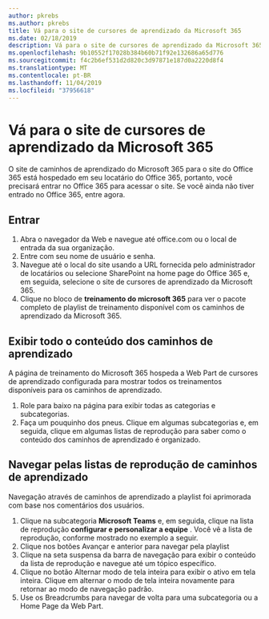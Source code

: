 ```yaml
---
author: pkrebs
ms.author: pkrebs
title: Vá para o site de cursores de aprendizado da Microsoft 365
ms.date: 02/18/2019
description: Vá para o site de cursores de aprendizado da Microsoft 365
ms.openlocfilehash: 9b10552f17028b384b60b71f92e132686a65d776
ms.sourcegitcommit: f4c2b6ef531d2d820c3d97871e187d0a2220d8f4
ms.translationtype: MT
ms.contentlocale: pt-BR
ms.lasthandoff: 11/04/2019
ms.locfileid: "37956618"
---
```

# <a name="go-to-the-microsoft-365-learning-pathways-site"></a>Vá para o site de cursores de aprendizado da Microsoft 365

O site de caminhos de aprendizado do Microsoft 365 para o site do Office 365 está hospedado em seu locatário do Office 365, portanto, você precisará entrar no Office 365 para acessar o site. Se você ainda não tiver entrado no Office 365, entre agora. 

## <a name="sign-in"></a>Entrar  

1.  Abra o navegador da Web e navegue até office.com ou o local de entrada da sua organização. 
2.  Entre com seu nome de usuário e senha.
3.  Navegue até o local do site usando a URL fornecida pelo administrador de locatários ou selecione SharePoint na home page do Office 365 e, em seguida, selecione o site de cursores de aprendizado da Microsoft 365. 
5. Clique no bloco de **treinamento do microsoft 365** para ver o pacote completo de playlist de treinamento disponível com os caminhos de aprendizado da Microsoft 365. 

## <a name="view-all-the-learning-pathways-content"></a>Exibir todo o conteúdo dos caminhos de aprendizado
A página de treinamento do Microsoft 365 hospeda a Web Part de cursores de aprendizado configurada para mostrar todos os treinamentos disponíveis para os caminhos de aprendizado. 

1. Role para baixo na página para exibir todas as categorias e subcategorias.
2. Faça um pouquinho dos pneus. Clique em algumas subcategorias e, em seguida, clique em algumas listas de reprodução para saber como o conteúdo dos caminhos de aprendizado é organizado. 

## <a name="navigate-through-learning-pathways-playlists"></a>Navegar pelas listas de reprodução de caminhos de aprendizado
Navegação através de caminhos de aprendizado a playlist foi aprimorada com base nos comentários dos usuários. 

1. Clique na subcategoria **Microsoft Teams** e, em seguida, clique na lista de reprodução **configurar e personalizar a equipe** . Você vê a lista de reprodução, conforme mostrado no exemplo a seguir.
2. Clique nos botões Avançar e anterior para navegar pela playlist
3. Clique na seta suspensa da barra de navegação para exibir o conteúdo da lista de reprodução e navegue até um tópico específico.
4. Clique no botão Alternar modo de tela inteira para exibir o ativo em tela inteira. Clique em alternar o modo de tela inteira novamente para retornar ao modo de navegação padrão.
5. Use os Breadcrumbs para navegar de volta para uma subcategoria ou a Home Page da Web Part.  

